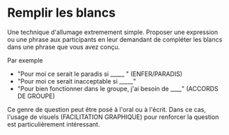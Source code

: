 # Remplir les blancs

Une technique d'allumage extremement simple. Proposer une expression ou une phrase aux participants en leur demandant de compléter les blancs dans une phrase que vous avez conçu.

Par exemple 
- "Pour moi ce serait le paradis si _____ " (ENFER/PARADIS)
- "Pour moi ce serait inacceptable si _____"
- "Pour bien fonctionner dans le groupe, j'ai besoin de ____" (ACCORDS DE GROUPE)

Ce genre de question peut être posé à l'oral ou à l'écrit. Dans ce cas, l'usage de visuels (FACILITATION GRAPHIQUE) pour renforcer la question est particulièrement intéressant.
